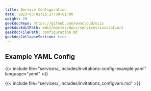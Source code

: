 ```yaml
---
title: Service Configuration
date: 2023-03-02T15:27:00+01:00
weight: 20
geekdocRepo: https://github.com/owncloud/ocis
geekdocEditPath: edit/master/docs/services/invitations
geekdocFilePath: configuration.md
geekdocCollapseSection: true
---
```


## Example YAML Config

{{< include file="services/_includes/invitations-config-example.yaml"  language="yaml" >}}

{{< include file="services/_includes/invitations_configvars.md" >}}